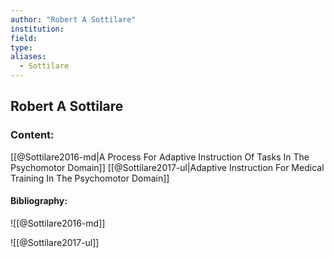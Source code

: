 ```yaml
---
author: "Robert A Sottilare"
institution:
field:
type:
aliases:
  - Sottilare
---
```


## Robert A Sottilare

### Content:
[[@Sottilare2016-md|A Process For Adaptive Instruction Of Tasks In The Psychomotor Domain]]
[[@Sottilare2017-ul|Adaptive Instruction For Medical Training In The Psychomotor Domain]]

#### Bibliography:

![[@Sottilare2016-md]]

![[@Sottilare2017-ul]]